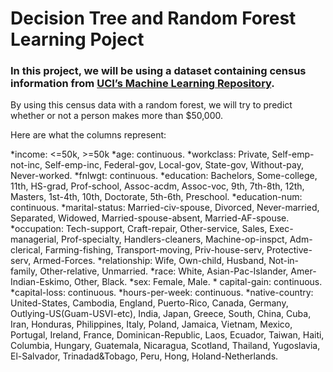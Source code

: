 # Decision Tree and Random Forest Learning Poject
### In this project, we will be using a dataset containing census information from [UCI’s Machine Learning Repository](https://archive.ics.uci.edu/ml/datasets/census+income). 

By using this census data with a random forest, we will try to predict whether or not a person makes more than $50,000.  

Here are what the columns represent:

*income: <=50k, >=50k
*age: continuous. 
*workclass: Private, Self-emp-not-inc, Self-emp-inc, Federal-gov, Local-gov, State-gov, Without-pay, Never-worked. 
*fnlwgt: continuous. 
*education: Bachelors, Some-college, 11th, HS-grad, Prof-school, Assoc-acdm, Assoc-voc, 9th, 7th-8th, 12th, Masters, 1st-4th, 10th, Doctorate, 5th-6th, Preschool. 
*education-num: continuous. 
*marital-status: Married-civ-spouse, Divorced, Never-married, Separated, Widowed, Married-spouse-absent, Married-AF-spouse. 
*occupation: Tech-support, Craft-repair, Other-service, Sales, Exec-managerial, Prof-specialty, Handlers-cleaners, Machine-op-inspct, Adm-clerical, Farming-fishing, Transport-moving, Priv-house-serv, Protective-serv, Armed-Forces. 
*relationship: Wife, Own-child, Husband, Not-in-family, Other-relative, Unmarried. 
*race: White, Asian-Pac-Islander, Amer-Indian-Eskimo, Other, Black. 
*sex: Female, Male. * capital-gain: continuous. 
*capital-loss: continuous. 
*hours-per-week: continuous. 
*native-country: United-States, Cambodia, England, Puerto-Rico, Canada, Germany, Outlying-US(Guam-USVI-etc), India, Japan, Greece, South, China, Cuba, Iran, Honduras, Philippines, Italy, Poland, Jamaica, Vietnam, Mexico, Portugal, Ireland, France, Dominican-Republic, Laos, Ecuador, Taiwan, Haiti, Columbia, Hungary, Guatemala, Nicaragua, Scotland, Thailand, Yugoslavia, El-Salvador, Trinadad&amp;Tobago, Peru, Hong, Holand-Netherlands.
